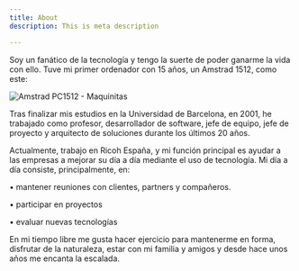 ```yaml
---
title: About
description: This is meta description

---
```

Soy un fanático de la tecnología y tengo la suerte de poder ganarme la vida con ello. Tuve mi primer ordenador con 15 años, un Amstrad 1512, como este:

![Amstrad PC1512 - Maquinitas](https://image.jimcdn.com/app/cms/image/transf/none/path/sefda8092c97531d5/image/i846efedc229fbfa5/version/1304186057/image.jpg)

Tras finalizar mis estudios en la Universidad de Barcelona, en 2001, he trabajado como profesor, desarrollador de software, jefe de equipo, jefe de proyecto y arquitecto de soluciones durante los últimos 20 años.

Actualmente, trabajo en Ricoh España, y mi función principal es ayudar a las empresas a mejorar su día a día mediante el uso de tecnología. Mi día a día consiste, principalmente, en:

• mantener reuniones con clientes, partners y compañeros.

• participar en proyectos

• evaluar nuevas tecnologías

En mi tiempo libre me gusta hacer ejercicio para mantenerme en forma, disfrutar de la naturaleza, estar con mi familia y amigos y desde hace unos años me encanta la escalada.